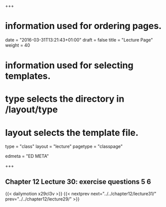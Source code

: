 +++
# information used for ordering pages.
date = "2016-03-31T13:21:43+01:00"
draft = false
title = "Lecture Page"
weight = 40

# information used for selecting templates.
# type selects the directory in /layout/type
# layout selects the template file.

type   = "class"
layout = "lecture"
pagetype = "classpage"





edmeta = "ED META"

+++
## Chapter 12 Lecture 30: exercise questions 5 6
{{< dailymotion x29cl3v >}}
{{< nextprev next="../../chapter12/lecture31/"     prev="../../chapter12/lecture29/"  >}}

